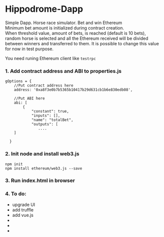# Hippodrome-Dapp
Simple Dapp. Horse race simulator. Bet and win Ethereum  
Minimum bet amount is initialized during contract creation.  
When threshold value, amount of bets, is reached (default is 10 bets), random horse is selected and all the Ethereum received will be divided between winners and transferred to them.
It is possible to change this value for now in test purpose.  

You need runing Ethereum client like ```testrpc```

### 1. Add contract address and ABI to properties.js

```
gOptions = {
    //Put contract address here
    address: '0xa8f3e0b7b5365b10417b29d631cb1b6e830edb08',

    //Put ABI here
    abi: [
        {
            "constant": true,
            "inputs": [],
            "name": "totalBet",
            "outputs": [
               ....
    ]
    
  }
```

### 2. Init node and install web3.js

```
npm init  
npm install ethereum/web3.js --save
```

### 3. Run index.html in browser

### 4. To do:
- upgrade UI
- add truffle
- add vue.js
- 
- 
- 

